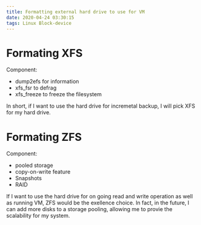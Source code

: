 ```yaml
---
title: Formatting external hard drive to use for VM
date: 2020-04-24 03:30:15
tags: Linux Block-device
---
```


# Formating XFS 

Component:
 - dump2efs for information
 - xfs_fsr to defrag
 - xfs_freeze to freeze the filesystem


In short, if I want to use the hard drive for incremetal backup, I will pick XFS for my hard drive.

# Formating ZFS 

Component:
 - pooled storage
 - copy-on-write feature
 - Snapshots
 - RAID

If I want to use the hard drive for on going read and write operation as well as running VM, ZFS would be the exellence choice. In fact, in the future, I can add more disks to a storage pooling, allowing me to provie the scalability for my system. 



